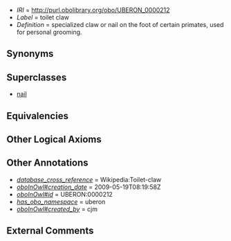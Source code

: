  * *IRI* = http://purl.obolibrary.org/obo/UBERON_0000212
 * *Label* = toilet claw
 * *Definition* = specialized claw or nail on the foot of certain primates, used for personal grooming.

## Synonyms


## Superclasses

 * [nail](../../UBERON/05/UBERON_0001705.md)

## Equivalencies


## Other Logical Axioms


## Other Annotations

 * *[database_cross_reference](../../ef/oboInOwl#hasDbXref.md)* = Wikipedia:Toilet-claw
 * *[oboInOwl#creation_date](../../oboInOwl#creation/te/oboInOwl#creation_date.md)* = 2009-05-19T08:19:58Z
 * *[oboInOwl#id](../../id/oboInOwl#id.md)* = UBERON:0000212
 * *[has_obo_namespace](../../ce/oboInOwl#hasOBONamespace.md)* = uberon
 * *[oboInOwl#created_by](../../oboInOwl#created/by/oboInOwl#created_by.md)* = cjm

## External Comments

